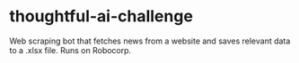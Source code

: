 # thoughtful-ai-challenge

Web scraping bot that fetches news from a website and saves relevant data to a .xlsx file. Runs on Robocorp.
